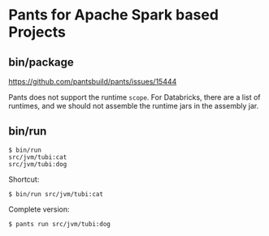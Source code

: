# Pants for Apache Spark based Projects
## bin/package
https://github.com/pantsbuild/pants/issues/15444

Pants does not support the runtime `scope`. For Databricks, there are a list of runtimes, and we should not assemble the runtime jars in the assembly jar.

## bin/run
```
$ bin/run
src/jvm/tubi:cat
src/jvm/tubi:dog
```

Shortcut:
```commandline
$ bin/run src/jvm/tubi:cat
```

Complete version:
```commandline
$ pants run src/jvm/tubi:dog
```
